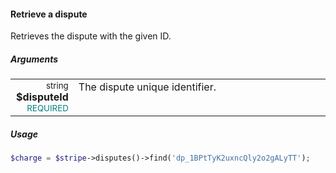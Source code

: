 #### Retrieve a dispute

Retrieves the dispute with the given ID.

##### Arguments

<table>
    <tbody>
        <tr valign="top">
            <td width="20%" style="text-align: right">
                <small>string</small> <strong>$disputeId</strong><br />
                <small style="color: teal;">REQUIRED</small>
            </td>
            <td width="80%">
                The dispute unique identifier.
            </td>
        </tr>
    </tbody>
</table>

##### Usage

```php
$charge = $stripe->disputes()->find('dp_1BPtTyK2uxncQly2o2gALyTT');
```
